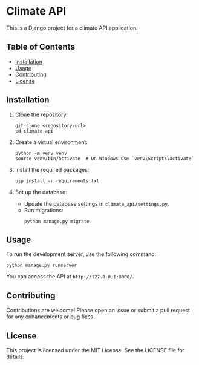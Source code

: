 # Climate API

This is a Django project for a climate API application.

## Table of Contents

- [Installation](#installation)
- [Usage](#usage)
- [Contributing](#contributing)
- [License](#license)

## Installation

1. Clone the repository:
   ```
   git clone <repository-url>
   cd climate-api
   ```

2. Create a virtual environment:
   ```
   python -m venv venv
   source venv/bin/activate  # On Windows use `venv\Scripts\activate`
   ```

3. Install the required packages:
   ```
   pip install -r requirements.txt
   ```

4. Set up the database:
   - Update the database settings in `climate_api/settings.py`.
   - Run migrations:
     ```
     python manage.py migrate
     ```

## Usage

To run the development server, use the following command:
```
python manage.py runserver
```

You can access the API at `http://127.0.0.1:8000/`.

## Contributing

Contributions are welcome! Please open an issue or submit a pull request for any enhancements or bug fixes.

## License

This project is licensed under the MIT License. See the LICENSE file for details.